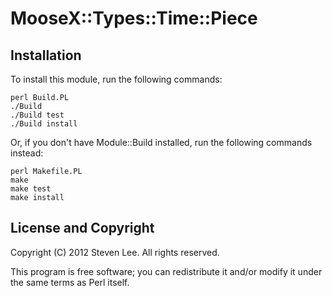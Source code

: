 MooseX::Types::Time::Piece
==========================

Installation
------------

To install this module, run the following commands:

	perl Build.PL
	./Build
	./Build test
	./Build install

Or, if you don't have Module::Build installed, run the following commands instead:

    perl Makefile.PL
    make
    make test
    make install

License and Copyright
---------------------

Copyright (C) 2012 Steven Lee. All rights reserved.

This program is free software; you can redistribute it and/or modify it
under the same terms as Perl itself.

